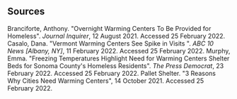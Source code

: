 ## Sources
Branciforte, Anthony. "Overnight Warming Centers To Be Provided for Homeless". *Journal Inquirer*, 12 August 2021. Accessed 25 February 2022.
Casalo, Dana. "Vermont Warming Centers See Spike in Visits
". *ABC 10 News [Albany, NY]*, 11 February 2022. Accessed 25 February 2022. 
Murphy, Emma. "Freezing Temperatures Highlight Need for Warming Centers Shelter Beds for Sonoma County's Homeless Residents". *The Press Democrat*, 23 February 2022. Accessed 25 February 2022.
Pallet Shelter. "3 Reasons Why Cities Need Warming Centers", 14 October 2021. Accessed 25 February 2022.
